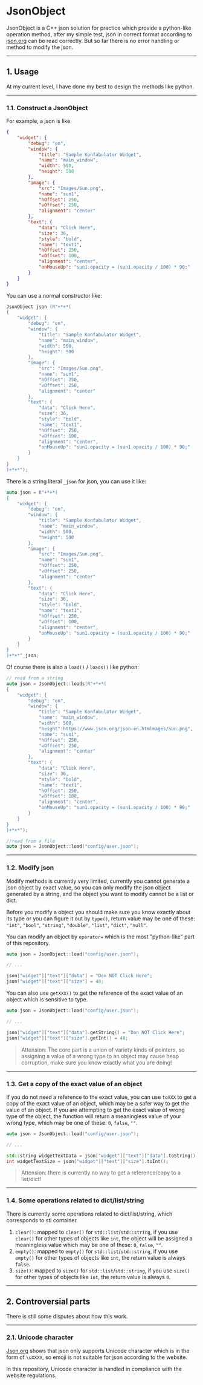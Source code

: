 # JsonObject

JsonObject is a C++ json solution for practice which provide a python-like operation method, after my simple test, json in correct format according to [json.org](https://www.json.org/json-en.html) can be read correctly. But so far there is no error handling or method to modify the json.

---

## 1. Usage

At my current level, I have done my best to design the methods like python.

---

### 1.1. Construct a JsonObject

For example, a json is like

```json
{
    "widget": {
        "debug": "on",
        "window": {
            "title": "Sample Konfabulator Widget",
            "name": "main_window",
            "width": 500,
            "height": 500
        },
        "image": {
            "src": "Images/Sun.png",
            "name": "sun1",
            "hOffset": 250,
            "vOffset": 250,
            "alignment": "center"
        },
        "text": {
            "data": "Click Here",
            "size": 36,
            "style": "bold",
            "name": "text1",
            "hOffset": 250,
            "vOffset": 100,
            "alignment": "center",
            "onMouseUp": "sun1.opacity = (sun1.opacity / 100) * 90;"
        }
    }
}
```

You can use a normal constructor like:

```c++
JsonObject json (R"+*+*(
{
    "widget": {
        "debug": "on",
        "window": {
            "title": "Sample Konfabulator Widget",
            "name": "main_window",
            "width": 500,
            "height": 500
        },
        "image": {
            "src": "Images/Sun.png",
            "name": "sun1",
            "hOffset": 250,
            "vOffset": 250,
            "alignment": "center"
        },
        "text": {
            "data": "Click Here",
            "size": 36,
            "style": "bold",
            "name": "text1",
            "hOffset": 250,
            "vOffset": 100,
            "alignment": "center",
            "onMouseUp": "sun1.opacity = (sun1.opacity / 100) * 90;"
        }
    }
}
)+*+*");
```

There is a string literal `_json` for json, you can use it like:

```c++
auto json = R"+*+*(
{
    "widget": {
        "debug": "on",
        "window": {
            "title": "Sample Konfabulator Widget",
            "name": "main_window",
            "width": 500,
            "height": 500
        },
        "image": {
            "src": "Images/Sun.png",
            "name": "sun1",
            "hOffset": 250,
            "vOffset": 250,
            "alignment": "center"
        },
        "text": {
            "data": "Click Here",
            "size": 36,
            "style": "bold",
            "name": "text1",
            "hOffset": 250,
            "vOffset": 100,
            "alignment": "center",
            "onMouseUp": "sun1.opacity = (sun1.opacity / 100) * 90;"
        }
    }
}
)+*+*"_json;
```

Of course there is also a `load()` / `loads()` like python:

```c++
// read from a string
auto json = JsonObject::loads(R"+*+*(
{
    "widget": {
        "debug": "on",
        "window": {
            "title": "Sample Konfabulator Widget",
            "name": "main_window",
            "width": 500,
            "height":https://www.json.org/json-en.htmlmages/Sun.png",
            "name": "sun1",
            "hOffset": 250,
            "vOffset": 250,
            "alignment": "center"
        },
        "text": {
            "data": "Click Here",
            "size": 36,
            "style": "bold",
            "name": "text1",
            "hOffset": 250,
            "vOffset": 100,
            "alignment": "center",
            "onMouseUp": "sun1.opacity = (sun1.opacity / 100) * 90;"
        }
    }
}
)+*+*");

//read from a file
auto json = JsonObject::load("config/user.json");
```

---

### 1.2. Modify json

Modify methods is currently very limited, currently you cannot generate a json object by exact value, so you can only modify the json object generated by a string, and the object you want to modify cannot be a list or dict.

Before you modify a object you should make sure you know exactly about its type or you can figure it out by `type()`, return value may be one of these: `"int"`, `"bool"`, `"string"`, `"double"`, `"list"`, `"dict"`, `"null"`.

You can modify an object by `operator=` which is the most "python-like" part of this repository.

```c++
auto json = JsonObject::load("config/user.json");

// ...

json["widget"]["text"]["data"] = "Don NOT Click Here";
json["widget"]["text"]["size"] = 48;
```

You can also use `getXXX()` to get the reference of the exact value of an object which is sensitive to type.

```c++
auto json = JsonObject::load("config/user.json");

// ...

json["widget"]["text"]["data"].getString() = "Don NOT Click Here";
json["widget"]["text"]["size"].getInt() = 48;
```

> Attension: The core part is a union of variety kinds of pointers, so assigning a value of a wrong type to an object may cause heap corruption, make sure you know exactly what you are doing!

---

### 1.3. Get a copy of the exact value of an object

If you do not need a reference to the exact value, you can use `toXXX` to get a copy of the exact value of an object, which may be a safer way to get the value of an object. If you are attempting to get the exact value of wrong type of the object, the function will return a meaningless value of your wrong type, which may be one of these: `0`, `false`, `""`.

```c++
auto json = JsonObject::load("config/user.json");

// ...

std::string widgetTextData = json["widget"]["text"]["data"].toString();
int widgetTextSize = json["widget"]["text"]["size"].toInt();
```

> Attension: there is currently no way to get a reference/copy to a list/dict!

---

### 1.4. Some operations related to dict/list/string

There is currently some operations related to dict/list/string, which corresponds to stl container.

1. `clear()`: mapped to `clear()` for `std::list`/`std::string`, if you use `clear()` for other types of objects like `int`, the object will be assigned a meaningless value which may be one of these:  `0`, `false`, `""`.
1. `empty()`: mapped to `empty()` for `std::list`/`std::string`, if you use `empty()` for other types of objects like `int`, the return value is always `false`.
1. `size()`: mapped to `size()` for `std::list`/`std::string`, if you use `size()` for other types of objects like `int`, the return value is always `0`.

---

## 2. Controversial parts

There is still some disputes about how this work.

---

### 2.1. Unicode character

[Json.org](https://www.json.org/json-en.html) shows that json only supports Unicode character which is in the form of `\uXXXX`, so emoji is not suitable for json according to the website.

In this repository, Unicode character is handled in compliance with the website regulations.